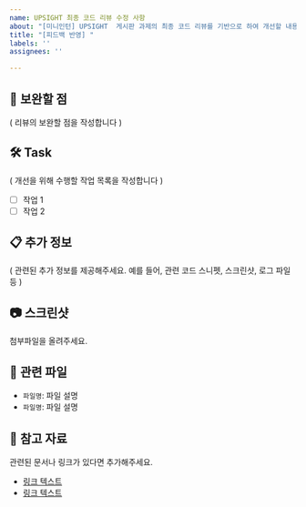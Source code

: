 ```yaml
---
name: UPSIGHT 최종 코드 리뷰 수정 사항
about: "[미니인턴] UPSIGHT  게시판 과제의 최종 코드 리뷰를 기반으로 하여 개선할 내용을 정리합니다."
title: "[피드백 반영] "
labels: ''
assignees: ''

---
```


## 📄 보완할 점

( 리뷰의 보완할 점을 작성합니다 )

## 🛠️ Task

( 개선을 위해 수행할 작업 목록을 작성합니다 )

- [ ] 작업 1
- [ ] 작업 2

## 📋 추가 정보

( 관련된 추가 정보를 제공해주세요. 예를 들어, 관련 코드 스니펫, 스크린샷, 로그 파일 등 )

## 📷 스크린샷

첨부파일을 올려주세요.

## 📂 관련 파일

- `파일명`: 파일 설명
- `파일명`: 파일 설명

## 🔗 참고 자료

관련된 문서나 링크가 있다면 추가해주세요.

- [링크 텍스트](URL)
- [링크 텍스트](URL)

